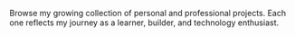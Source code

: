Browse my growing collection of personal and professional projects. Each one reflects my journey as a learner, builder, and technology enthusiast.
